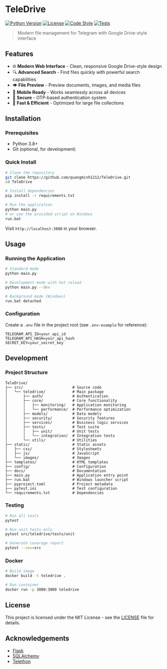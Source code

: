 # TeleDrive

[![Python Version](https://img.shields.io/badge/python-3.8%2B-blue.svg)](https://www.python.org/downloads/)
[![License](https://img.shields.io/badge/license-MIT-green.svg)](LICENSE)
[![Code Style](https://img.shields.io/badge/code%20style-black-black)](https://github.com/psf/black)
[![Tests](https://img.shields.io/badge/tests-passing-brightgreen.svg)](https://github.com/quangminh1212/TeleDrive)

> Modern file management for Telegram with Google Drive-style interface

## Features

- 🌐 **Modern Web Interface** - Clean, responsive Google Drive-style design
- 🔍 **Advanced Search** - Find files quickly with powerful search capabilities
- 👁️ **File Preview** - Preview documents, images, and media files
- 📱 **Mobile Ready** - Works seamlessly across all devices
- 🔐 **Secure** - OTP-based authentication system
- 🚀 **Fast & Efficient** - Optimized for large file collections

## Installation

### Prerequisites

- Python 3.8+
- Git (optional, for development)

### Quick Install

```bash
# Clone the repository
git clone https://github.com/quangminh1212/TeleDrive.git
cd TeleDrive

# Install dependencies
pip install -r requirements.txt

# Run the application
python main.py
# or use the provided script on Windows
run.bat
```

Visit `http://localhost:3000` in your browser.

## Usage

### Running the Application

```bash
# Standard mode
python main.py

# Development mode with hot reload
python main.py --dev

# Background mode (Windows)
run.bat detached
```

### Configuration

Create a `.env` file in the project root (see `.env-example` for reference):

```
TELEGRAM_API_ID=your_api_id
TELEGRAM_API_HASH=your_api_hash
SECRET_KEY=your_secret_key
```

## Development

### Project Structure

```
TeleDrive/
├── src/                      # Source code
│   └── teledrive/            # Main package
│       ├── auth/             # Authentication
│       ├── core/             # Core functionality
│       │   ├── monitoring/   # Application monitoring
│       │   └── performance/  # Performance optimization
│       ├── models/           # Data models
│       ├── security/         # Security features
│       ├── services/         # Business logic services
│       ├── tests/            # Test suite
│       │   ├── unit/         # Unit tests
│       │   └── integration/  # Integration tests
│       └── utils/            # Utilities
├── static/                   # Static assets
│   ├── css/                  # Stylesheets
│   ├── js/                   # JavaScript
│   └── images/               # Images
├── templates/                # HTML templates
├── config/                   # Configuration
├── docs/                     # Documentation
├── main.py                   # Application entry point
├── run.bat                   # Windows launcher script
├── pyproject.toml            # Project metadata
├── pytest.ini                # Test configuration
└── requirements.txt          # Dependencies
```

### Testing

```bash
# Run all tests
pytest

# Run unit tests only
pytest src/teledrive/tests/unit

# Generate coverage report
pytest --cov=src
```

### Docker

```bash
# Build image
docker build -t teledrive .

# Run container
docker run -p 3000:3000 teledrive
```

## License

This project is licensed under the MIT License - see the [LICENSE](LICENSE) file for details.

## Acknowledgements

- [Flask](https://flask.palletsprojects.com/)
- [SQLAlchemy](https://www.sqlalchemy.org/)
- [Telethon](https://docs.telethon.dev/)

